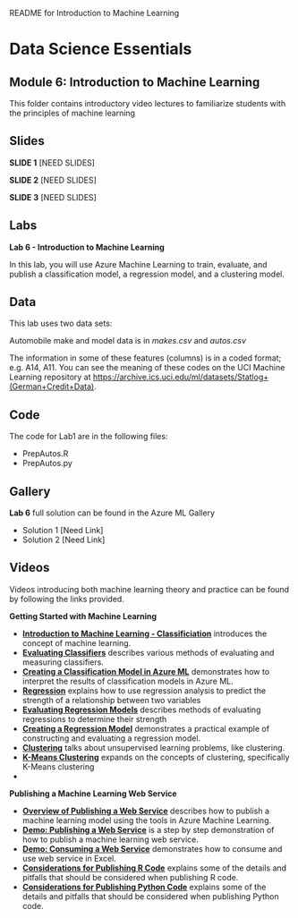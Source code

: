 
README for Introduction to Machine Learning

# Data Science Essentials   
## Module 6: Introduction to Machine Learning

This folder contains introductory video lectures to familiarize students with the principles of machine learning 

## Slides  

**SLIDE 1**  [NEED SLIDES]

**SLIDE 2**  [NEED SLIDES]

**SLIDE 3**  [NEED SLIDES]

## Labs

**Lab 6 - Introduction to Machine Learning** 

In this lab, you will use Azure Machine Learning to train, evaluate, and publish a classification model, a
regression model, and a clustering model.

## Data

This lab uses two data sets:

Automobile make and model data is in *makes.csv* and *autos.csv*

The information in some of these features (columns) is in a coded format; e.g. A14, A11. You can see the meaning of these codes on the UCI Machine Learning repository at
https://archive.ics.uci.edu/ml/datasets/Statlog+(German+Credit+Data).

## Code

The code for Lab1 are in the following files:

- PrepAutos.R
- PrepAutos.py

## Gallery

**Lab 6** full solution can be found in the Azure ML Gallery

- Solution 1 [Need Link]
- Solution 2 [Need Link]

## Videos  

Videos introducing both machine learning theory and practice can be found by following the links provided. 

**Getting Started with Machine Learning**

- **[Introduction to Machine Learning - Classificiation](https://youtu.be/rKffykAoJaE)** introduces the concept of machine learning.
- **[Evaluating Classifiers](https://youtu.be/HQ87RRLl8ts)** describes various methods of evaluating and measuring classifiers.
- **[Creating a Classification Model in Azure ML](https://youtu.be/pbwfWE8Qy08)** demonstrates how to interpret the results of classification models in Azure ML.
- **[Regression](https://youtu.be/rxzjJf2aD24)** explains how to use regression analysis to predict the strength of a relationship between two variables
- **[Evaluating Regression Models](https://youtu.be/HJVC7AqIGb0)** describes methods of evaluating regressions to determine their strength
- **[Creating a Regression Model](https://youtu.be/R1UE7heZ-Tc)** demonstrates a practical example of constructing and evaluating a regression model.
- **[Clustering](https://youtu.be/2FsaiaxcQ24)** talks about unsupervised learning problems, like clustering.
- **[K-Means Clustering](https://youtu.be/zuIWQ8Jv9tc)** expands on the concepts of clustering, specifically K-Means clustering
- 
**Publishing a Machine Learning Web Service**

- **[Overview of Publishing a Web Service](https://youtu.be/FmXwI7NwJww)** describes how to publish a machine learning model using the tools in Azure Machine Learning.
- **[Demo: Publishing a Web Service](https://youtu.be/niaH0l_glhU)** is a step by step demonstration of how to publish a machine learning web service.
- **[Demo: Consuming a Web Service](https://youtu.be/lWjWnNVoWJs)** demonstrates how to consume and use web service in Excel.
- **[Considerations for Publishing R Code](https://youtu.be/7bFCTE4k8v0)** explains some of the details and pitfalls that should be considered when publishing R code.
- **[Considerations for Publishing Python Code](https://youtu.be/x8EEHGYIuB4)** explains some of the details and pitfalls that should be considered when publishing Python code.



